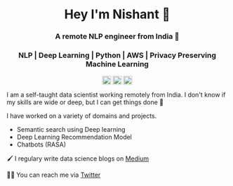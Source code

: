 <h1 align="center">Hey I'm Nishant 👋</h1>
<h3 align="center">A remote NLP engineer from India 👾</h3>
<h3 align="center">NLP | Deep Learning | Python | AWS | Privacy Preserving Machine Learning</h3>  

<p align="center">
<a href="https://twitter.com/Nk_1O1" target="blank"><img align="center" src="https://cdn.jsdelivr.net/npm/simple-icons@3.0.1/icons/twitter.svg"  height="20" width="20" /></a>
<a href="https://www.linkedin.com/in/nishant-kumar-350043a5/" target="blank"><img align="center" src="https://cdn.jsdelivr.net/npm/simple-icons@3.0.1/icons/linkedin.svg" alt="Nishant Kumar height="20" width="20" /></a>
<a href="https://nishantkumar94.medium.com/" target="blank"><img align="center" src="https://cdn.jsdelivr.net/npm/simple-icons@3.0.1/icons/medium.svg" alt="Nishant Kumar" height="20" width="20" /></a>

</p>

I am a self-taught data scientist working remotely from India. I don't know if my skills are wide or deep, but I can get things done 🧗

I have worked on a variety of domains and projects.
- Semantic search using Deep learning 
- Deep Learning Recommendation Model
- Chatbots (RASA)


🖌  I regulary write data science blogs on [Medium](https://nishantkumar94.medium.com)

🙏🏼  You can reach me via [Twitter](https://twitter.com/Nk_1O1)
